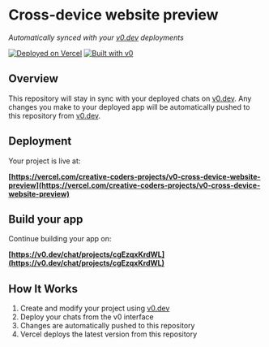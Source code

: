 # Cross-device website preview

*Automatically synced with your [v0.dev](https://v0.dev) deployments*

[![Deployed on Vercel](https://img.shields.io/badge/Deployed%20on-Vercel-black?style=for-the-badge&logo=vercel)](https://vercel.com/creative-coders-projects/v0-cross-device-website-preview)
[![Built with v0](https://img.shields.io/badge/Built%20with-v0.dev-black?style=for-the-badge)](https://v0.dev/chat/projects/cgEzqxKrdWL)

## Overview

This repository will stay in sync with your deployed chats on [v0.dev](https://v0.dev).
Any changes you make to your deployed app will be automatically pushed to this repository from [v0.dev](https://v0.dev).

## Deployment

Your project is live at:

**[https://vercel.com/creative-coders-projects/v0-cross-device-website-preview](https://vercel.com/creative-coders-projects/v0-cross-device-website-preview)**

## Build your app

Continue building your app on:

**[https://v0.dev/chat/projects/cgEzqxKrdWL](https://v0.dev/chat/projects/cgEzqxKrdWL)**

## How It Works

1. Create and modify your project using [v0.dev](https://v0.dev)
2. Deploy your chats from the v0 interface
3. Changes are automatically pushed to this repository
4. Vercel deploys the latest version from this repository